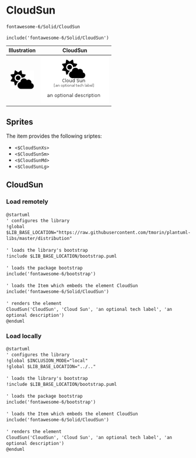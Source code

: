 # CloudSun


```text
fontawesome-6/Solid/CloudSun
```

```text
include('fontawesome-6/Solid/CloudSun')
```



| Illustration | CloudSun |
| :---: | :---: |
| ![illustration for Illustration](../../fontawesome-6/Solid/CloudSun.png) | ![illustration for CloudSun](../../fontawesome-6/Solid/CloudSun.Local.png) |



## Sprites
The item provides the following sriptes:

- `<$CloudSunXs>`
- `<$CloudSunSm>`
- `<$CloudSunMd>`
- `<$CloudSunLg>`





## CloudSun

### Load remotely
```plantuml
@startuml
' configures the library
!global $LIB_BASE_LOCATION="https://raw.githubusercontent.com/tmorin/plantuml-libs/master/distribution"

' loads the library's bootstrap
!include $LIB_BASE_LOCATION/bootstrap.puml

' loads the package bootstrap
include('fontawesome-6/bootstrap')

' loads the Item which embeds the element CloudSun
include('fontawesome-6/Solid/CloudSun')

' renders the element
CloudSun('CloudSun', 'Cloud Sun', 'an optional tech label', 'an optional description')
@enduml
```

### Load locally
```plantuml
@startuml
' configures the library
!global $INCLUSION_MODE="local"
!global $LIB_BASE_LOCATION="../.."

' loads the library's bootstrap
!include $LIB_BASE_LOCATION/bootstrap.puml

' loads the package bootstrap
include('fontawesome-6/bootstrap')

' loads the Item which embeds the element CloudSun
include('fontawesome-6/Solid/CloudSun')

' renders the element
CloudSun('CloudSun', 'Cloud Sun', 'an optional tech label', 'an optional description')
@enduml
```

